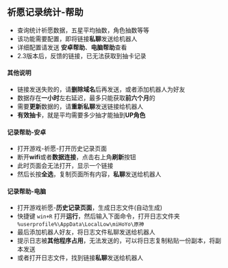 ## 祈愿记录统计-帮助
- 查询统计祈愿数据，五星平均抽数，角色抽数等等
- 该功能需要配置，即将链接**私聊**发送给机器人
- 详细配置请发送 **安卓帮助**、**电脑帮助**查看
- 2.3版本后，反馈的链接，已无法获取到抽卡记录

#### 其他说明
- 链接发送失败的，请**删除域名**后再发送，或者添加机器人为好友
- 数据存在**一小时**左右延迟，最多只能获取**前六个月**的
- 需要**更新**数据的，请**重新私聊**发送链接给机器人
- **有效抽卡**，就是平均需要多少抽才能抽到**UP角色**

#### 记录帮助-安卓
- 打开游戏-祈愿-打开历史记录页面
- 断开**wifi**或者**数据连接**，点击右上角**刷新**按钮
- 此时页面会无法打开，显示一个链接
- 然后长按**全选**，复制页面所有内容，**私聊**发送给机器人

#### 记录帮助-电脑
- 打开游戏祈愿-**历史记录页面**，生成日志文件(自动生成)
- 快捷键 `win+R` 打开**运行**，然后输入下面命令，打开日志文件夹
`%userprofile%\AppData\LocalLow\miHoYo\原神`
- 最后添加机器人好友，将日志文件私聊发送给机器人
- 提示日志被**其他程序占用**，无法发送的，可以将日志复制粘贴一份副本，将副本发送
- 或者打开日志文件，找到链接**私聊**发送给机器人
